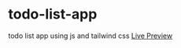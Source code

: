 # todo-list-app
todo list app using js and tailwind css
[Live Preview](https://asminkarki012.github.io/todo-list-app/)
